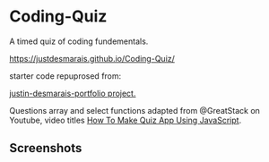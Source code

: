 # Coding-Quiz
A timed quiz of coding fundementals.

https://justdesmarais.github.io/Coding-Quiz/


starter code repuprosed from: 

[justin-desmarais-portfolio project.](https://github.com/JustDesmarais/justin-desmarais-portfolio)



Questions array and select functions adapted from @GreatStack on Youtube, video titles [How To Make Quiz App Using JavaScript](https://www.youtube.com/watch?v=PBcqGxrr9g8).


## Screenshots

